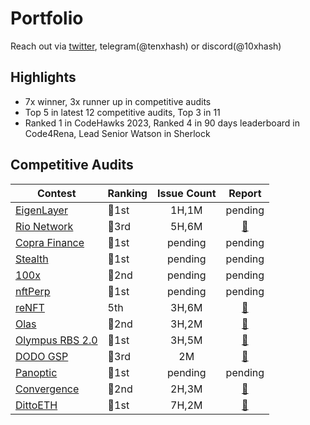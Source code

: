 # Portfolio

Reach out via [twitter](https://twitter.com/10xhash), telegram(@tenxhash) or discord(@10xhash)

## Highlights

- 7x winner, 3x runner up in competitive audits
- Top 5 in latest 12 competitive audits, Top 3 in 11
- Ranked 1 in CodeHawks 2023, Ranked 4 in 90 days leaderboard in Code4Rena, Lead Senior Watson in Sherlock

## Competitive Audits

| Contest | Ranking | Issue Count | Report |
| - | - | :-: | :-: |
| [EigenLayer](https://cantina.xyz/competitions/4b6f08a7-e830-4499-9977-08e2c3b32068) | 🥇1st | 1H,1M | pending |
| [Rio Network](https://audits.sherlock.xyz/contests/176) | 🥉3rd | 5H,6M | [📄](/contests/Rio%20Network.md) |
| [Copra Finance](https://audits.sherlock.xyz/contests/141) | 🥇1st | pending | pending |
| [Stealth](https://audits.sherlock.xyz/contests/201) | 🥇1st | pending | pending |
| [100x](https://audits.sherlock.xyz/contests/153) | 🥈2nd | pending | pending |
| [nftPerp](https://code4rena.com/audits/2024-01-nftperp-invitational) | 🥇1st | pending | pending |
| [reNFT](https://code4rena.com/audits/2024-01-renft) | 5th | 3H,6M | [📄](/contests/reNFT.md) |
| [Olas](https://code4rena.com/audits/2023-12-olas) | 🥈2nd | 3H,2M | [📄](/contests/Olas.md) |
| [Olympus RBS 2.0](https://audits.sherlock.xyz/contests/128) | 🥇1st | 3H,5M | [📄](/contests/Olympus%20RBS%202.0.md) |
| [DODO GSP](https://audits.sherlock.xyz/contests/135) | 🥉3rd | 2M | [📄](/contests/DODO%20GSP.md) |
| [Panoptic](https://code4rena.com/audits/2023-11-panoptic) | 🥇1st | pending | pending |
| [Convergence](https://audits.sherlock.xyz/contests/126) | 🥈2nd | 2H,3M | [📄](/contests/Convergence.md) |
| [DittoETH](https://www.codehawks.com/contests/clm871gl00001mp081mzjdlwc) | 🥇1st | 7H,2M | [📄](/contests/DittoETH.md) |
